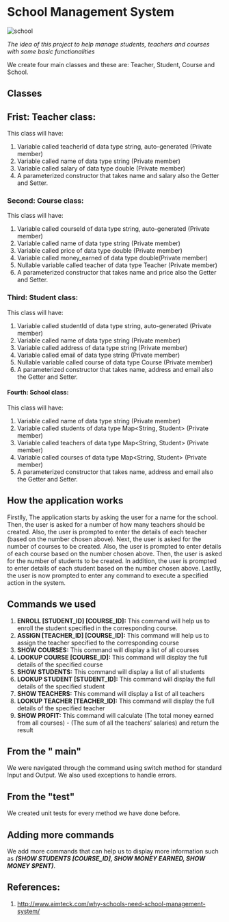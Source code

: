 # School Management System

![school](https://github.com/amalg20/HomeWork-Unit-2/assets/145042005/143d7e76-95df-4cbc-af45-edddfc3854fd)

_The idea of this project to help manage students, teachers and courses with some basic functionalities_

We create four main classes and these are: Teacher, Student, Course and School.

## Classes

## Frist: Teacher class:
This class will have:
1. Variable called teacherId of data type string, auto-generated (Private member)
2. Variable called name of data type string (Private member)
3. Variable called salary of data type double (Private member)
4. A parameterized constructor that takes name and salary also the Getter and Setter.

### Second: Course class:
This class will have:
1. Variable called courseId of data type string, auto-generated (Private member)
2. Variable called name of data type string (Private member)
3. Variable called price of data type double (Private member)
4. Variable called money_earned of data type double(Private member)
5. Nullable variable called teacher of data type Teacher (Private member)
6. A parameterized constructor that takes name and price also the Getter and Setter.

### Third: Student class:
This class will have:
1. Variable called studentId of data type string, auto-generated (Private member)
2. Variable called name of data type string (Private member)
3. Variable called address of data type string (Private member)
4. Variable called email of data type string (Private member)
5. Nullable variable called course of data type Course (Private member)
6. A parameterized constructor that takes name, address and email also the Getter and Setter.

#### Fourth: School class:
This class will have:
1. Variable called name of data type string (Private member)
2. Variable called students of data type Map<String, Student> (Private member)
3. Variable called teachers of data type Map<String, Student> (Private member)
4. Variable called courses of data type Map<String, Student> (Private member)
5. A parameterized constructor that takes name, address and email also the Getter and Setter.

## How the application works
Firstlly, The application starts by asking the user for a name for the school. Then, the user is asked for a number of how many teachers should be created. Also, the user is prompted to enter the details of each teacher (based on the number chosen above). Next, the user is asked for the number of courses to be created. Also, the user is prompted to enter details of each course based on the number chosen above. Then, the user is asked for the number of students to be created. In addition, the user is prompted to enter details of each student based on the number chosen above. Lastlly, the user is now prompted to enter any command to execute a specified action in the system.

## Commands we used 
1. **ENROLL [STUDENT_ID] [COURSE_ID]:** This command will help us to enroll the student specified in the corresponding course.
2. **ASSIGN [TEACHER_ID] [COURSE_ID]:** This command will help us to assign the teacher specified to the corresponding course
3. **SHOW COURSES:** This command will display a list of all courses
4. **LOOKUP COURSE [COURSE_ID]:** This command will display the full details of the specified course
5. **SHOW STUDENTS:** This command will display a list of all students
6. **LOOKUP STUDENT [STUDENT_ID]:** This command will display the full details of the specified student
7. **SHOW TEACHERS:** This command will display a list of all teachers
8. **LOOKUP TEACHER [TEACHER_ID]:** This command will display the full details of the specified teacher
9. **SHOW PROFIT:** This command will calculate (The total money earned from all courses) - (The sum of all the teachers’ salaries) and return the result

## From the " main"  
We were navigated through the command using switch method for standard Input and Output.
We also used exceptions to handle errors.

## From the "test"
We created unit tests for every method we have done before.

## Adding more commands
We add more commands that can help us to display more information such as ***(SHOW STUDENTS [COURSE_ID], SHOW MONEY EARNED, SHOW MONEY SPENT)***.

## References:
1. http://www.aimteck.com/why-schools-need-school-management-system/
   






